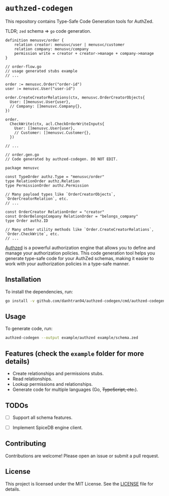 # `authzed-codegen`

This repository contains Type-Safe Code Generation tools for AuthZed.

TLDR; `zed` schema => `go` code generation.

```hcl
definition menusvc/order {
	relation creator: menusvc/user | menusvc/customer
	relation company: menusvc/company
	permission write = creator + creator->manage + company->manage
}
```

```golang
// order-flow.go
// usage generated stubs example
// ...

order := menusvc.Order("order-id")
user := menusvc.User("user-id")

order.CreateCreatorRelations(ctx, menusvc.OrderCreatorObjects{
  User: []menusvc.User{user},
  // Company: []menusvc.Company{},
})

order.
  CheckWrite(ctx, acl.CheckOrderWriteInputs{
    User: []menusvc.User{user},
    // Customer: []menusvc.Customer{},
  })

// ...
```

```golang
// order.gen.go
// Code generated by authzed-codegen. DO NOT EDIT.

package menusvc

const TypeOrder authz.Type = "menusvc/order"
type RelationOrder authz.Relation
type PermissionOrder authz.Permission

// Many payload types like `OrderCreatorObjects`, `OrderCreatorRelation`, etc.
// ...

const OrderCreator RelationOrder = "creator"
const OrderBelongsCompany RelationOrder = "belongs_company"
type Order authz.ID

// Many other utility methods like `Order.CreateCreatorRelations`, `Order.CheckWrite`, etc.
// ...
```


[Authzed](https://authzed.com/) is a powerful authorization engine that allows you to define and manage your authorization policies. This code generation tool helps you generate type-safe code for your AuthZed schemas, making it easier to work with your authorization policies in a type-safe manner.

## Installation

To install the dependencies, run:

```sh
go install -v github.com/danhtran94/authzed-codegen/cmd/authzed-codegen@latest
```

## Usage

To generate code, run:

```sh
authzed-codegen --output example/authzed example/schema.zed
```

## Features (check the `example` folder for more details)

- Create relationships and permissions stubs.
- Read relationships.
- Lookup permissions and relationships.
- Generate code for multiple languages (Go, ~~TypeScript, etc.~~).

## TODOs

- [ ] Support all schema features.
- [ ] Implement SpiceDB engine client.


## Contributing

Contributions are welcome! Please open an issue or submit a pull request.

## License

This project is licensed under the MIT License. See the [LICENSE](LICENSE) file for details.
